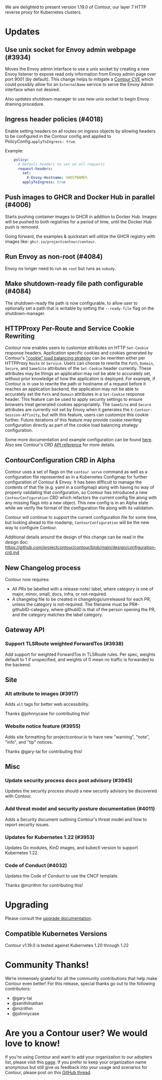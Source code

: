 We are delighted to present version 1.19.0 of Contour, our layer 7 HTTP reverse proxy for Kubernetes clusters.

# Updates

## Use unix socket for Envoy admin webpage (#3934)

Moves the Envoy admin interface to use a unix socket by creating a new Envoy listener to expose read only information from Envoy admin page over port 9001 (by default).
This change helps to mitigate a [Contour CVE](https://github.com/projectcontour/contour/security/advisories/GHSA-5ph6-qq5x-7jwc) which could possibly allow for an `ExternalName` service to serve the Envoy Admin interface when not desired.

Also updates shutdown-manager to use new unix socket to begin Envoy draining procedure.

## Ingress header policies (#4018)

Enable setting headers on all routes on ingress objects by allowing headers to be configured in the Contour config and applied to PolicyConfig.`applyToIngress: true`.

Example:

```yaml
    policy:
      # Default headers to set on all requests
      request-headers:
        set:
          X-Envoy-Hostname: %HOSTNAME%
        applyToIngress: true
```

## Push images to GHCR and Docker Hub in parallel (#4006)

Starts pushing container images to GHCR in addition to Docker Hub.
Images will be pushed to both registries for a period of time, until the Docker Hub push is removed.

Going forward, the examples & quickstart will utilize the GHCR registry with images like: `ghcr.io/projectcontour/contour`.

## Run Envoy as non-root (#4084)

Envoy no longer need to run as `root` but runs as `nobody`.

## Make shutdown-ready file path configurable (#4084)

The shutdown-ready file path is now configurable, to allow user to optionally set a path that is writable by setting the `--ready-file` flag on the shutdown-manager.

## HTTPProxy Per-Route and Service Cookie Rewriting

Contour now enables users to customize attributes on HTTP `Set-Cookie` response headers.
Application specific cookies and cookies generated by Contour's ["cookie" load balancing strategy](https://projectcontour.io/docs/v1.19.0/config/request-routing/#session-affinity) can be rewritten either per HTTPProxy `Route` or `Service`.
Users can choose to rewrite the `Path`, `Domain`, `Secure`, and `SameSite` attributes of the `Set-Cookie` header currently.
These attributes may be things an application may not be able to accurately set, without prior knowledge of how the application is deployed.
For example, if Contour is in use to rewrite the path or hostname of a request before it reaches an application backend, the application may not be able to accurately set the `Path` and `Domain` attributes in a `Set-Cookie` response header.
This feature can be used to apply security settings to ensure browsers treat generated cookies appropriately.
The `SameSite` and `Secure` attributes are currently not set by Envoy when it generates the `X-Contour-Session-Affinity`, but with this feature, users can customize this cookie further.
Future iterations of this feature may provide cookie rewriting configuration directly as part of the cookie load balancing strategy configuration.

Some more documentation and example configuration can be found [here](https://projectcontour.io/docs/v1.19.0/config/cookie-rewriting/).
Also see Contour's CRD [API reference](https://projectcontour.io/docs/v1.19.0/config/api/) for more details.

## ContourConfiguration CRD in Alpha

Contour uses a set of flags on the `contour serve` command as well as a configuration file represented as in a Kubernetes Configmap for further configuration of Contour & Envoy.
It has been difficult to manage the contents of that file (e.g. yaml in a configmap) along with having no way of properly validating that conifguration, so Contour has introduced
a new `ContourConfiguration` CRD which refactors the current config file along with any missing flags into a new object.
This new config is in an Alpha state while we verify the format of the configuration file along with its validation. 

Contour will continue to support the current configuration file for some time, but looking ahead to the roadamp, `ContourConfiguration` will be the new way to configure Contour. 

Additional details around the design of this change can be read in the design doc: https://github.com/projectcontour/contour/blob/main/design/configuration-crd.md

## New Changelog process

Contour now requires:

- All PRs be labelled with a release-note/<category> label, where category is one of major, minor, small, docs, infra, or not-required.
- A changelog file to be created in changelogs/unreleased for each PR, unless the category is not-required. The filename must be PR#-githubID-category, where githubID is that of the person opening the PR, and the category matches the label category.

## Gateway API

### Support TLSRoute weighted ForwardTos (#3938)

Add support for weighted ForwardTos in TLSRoute rules.
Per spec, weights default to 1 if unspecified, and weights of 0 mean no traffic is forwarded to the backend.

## Site

### Alt attribute to images (#3917)

Adds `alt` tags for better web accessibility.

Thanks @johnnycase for contributing this!

### Website notice feature (#3955)

Adds site formatting for projectcontour.io to have new "warning", "note", "info", and "tip" notices.

Thanks @gary-tai for contributing this!

## Misc

### Update security process docs post advisory (#3945)

Updates the security process should a new security advisory be discovered with Contour.

### Add threat model and security posture documentation (#4011)

Adds a Security document outlining Contour's threat model and how to report security issues.

### Updates for Kubernetes 1.22 (#3953)

Updates Go modules, KinD images, and kubectl version to support Kubernetes 1.22.

### Code of Conduct (#4032)

Updates the Code of Conduct to use the CNCF template.

Thanks @mzrithm for contributing this!

# Upgrading

Please consult the [upgrade documentation](https://projectcontour.io/resources/upgrading/).

## Compatible Kubernetes Versions

Contour v1.19.0 is tested against Kubernetes 1.20 through 1.22

# Community Thanks!

We’re immensely grateful for all the community contributions that help make Contour even better! For this release, special thanks go out to the following contributors:
- @gary-tai
- @senthilnathan
- @mzrithm
- @johnnycase

# Are you a Contour user? We would love to know!

If you're using Contour and want to add your organization to our adopters list, please visit this [page](https://github.com/projectcontour/contour/blob/master/ADOPTERS.md). If you prefer to keep your organization name anonymous but still give us feedback into your usage and scenarios for Contour, please post on this [GitHub thread](https://github.com/projectcontour/contour/issues/1269).
